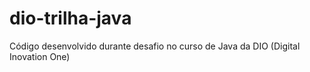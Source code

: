 # dio-trilha-java
Código desenvolvido durante desafio no  curso de Java da DIO (Digital Inovation One)
